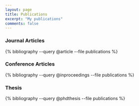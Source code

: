 ```yaml
---
layout: page
title: Publications
excerpt: "My publications"
comments: false
---
```


### Journal Articles

{% bibliography --query @article --file publications %}

### Conference Articles

{% bibliography --query @inproceedings --file publications %}

### Thesis

{% bibliography --query @phdthesis --file publications %}
